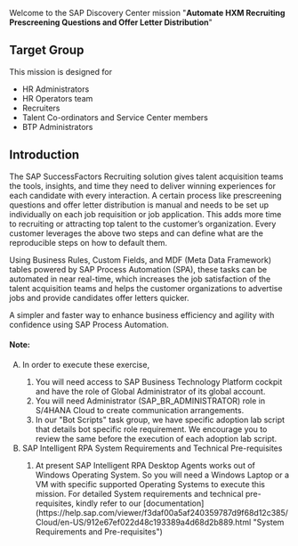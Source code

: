 Welcome to the SAP Discovery Center mission "**Automate HXM Recruiting Prescreening Questions and Offer Letter Distribution**" 

## Target Group
This mission is designed for
<ul>
<li> HR Administrators </li> 
<li>HR Operators team </li> 
<li>Recruiters </li> 
<li>Talent Co-ordinators and Service Center members </li> 
<li>BTP Administrators </li> 
</ul>

## Introduction
The SAP SuccessFactors Recruiting solution gives talent acquisition teams the tools, insights, and time they need to deliver winning experiences for each candidate with every interaction. A certain process like prescreening questions and offer letter distribution is manual and needs to be set up individually on each job requisition or job application. This adds more time to recruiting or attracting top talent to the customer’s organization. Every customer leverages the above two steps and can define what are the reproducible steps on how to default them.

Using Business Rules, Custom Fields, and MDF (Meta Data Framework) tables powered by SAP Process Automation (SPA), these tasks can be automated in near real-time, which increases the job satisfaction of the talent acquisition teams and helps the customer organizations to advertise jobs and provide candidates offer letters quicker.

A simpler and faster way to enhance business efficiency and agility with confidence using SAP Process Automation.
  
#### Note:  
 <ul style="list-style-type:upper-alpha"> <li> In order to execute these exercise,  </li>

<ul style="list-style-type:upper-disc"> 
<li> You will need access to SAP Business Technology Platform cockpit and have the role of Global Administrator of its global account. </li>
<li> You will need Administrator (SAP_BR_ADMINISTRATOR) role in S/4HANA Cloud to create communication arrangements. </li>
<li> In our "Bot Scripts" task group, we have specific adoption lab script that details bot specific role requirement. We encourage you to review the same before the execution of each adoption lab script. </li> </ul>

<li> SAP Intelligent RPA System Requirements and Technical Pre-requisites  </li>

<ul style="list-style-type:upper-disc"> <li>
At present SAP Intelligent RPA Desktop Agents works out of Windows Operating System. So you will need a Windows Laptop or a VM with specific supported Operating Systems to execute this mission. For detailed System requirements and technical pre-requisites, kindly refer to our [documentation](https://help.sap.com/viewer/f3daf00a5af240359787d9f68d12c385/Cloud/en-US/912e67ef022d48c193389a4d68d2b889.html "System Requirements and Pre-requisites") </li>
</ul>
</ul>